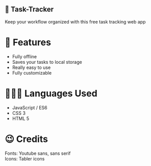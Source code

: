 ## 📝 Task-Tracker
Keep your workflow organized with this free task tracking web app

# 🧠 Features
- Fully offline
- Saves your tasks to local storage
- Really easy to use
- Fully customizable

# 👨🏻‍💻 Languages Used

- JavaScript / ES6
- CSS 3
- HTML 5

# 😉 Credits
Fonts: Youtube sans, sans serif <br/>
Icons: Tabler icons
